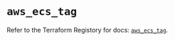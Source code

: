 # `aws_ecs_tag`

Refer to the Terraform Registory for docs: [`aws_ecs_tag`](https://registry.terraform.io/providers/hashicorp/aws/5.12.0/docs/resources/ecs_tag).
